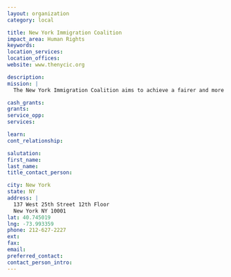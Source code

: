 ```yaml
---
layout: organization
category: local

title: New York Immigration Coalition
impact_area: Human Rights
keywords: 
location_services: 
location_offices: 
website: www.thenycic.org

description: 
mission: |
  The New York Immigration Coalition aims to achieve a fairer and more just society that values the contributions of immigrants and extends opportunity to all. The NYIC promotes immigrants’ full civic participation, fosters their leadership, and provides a unified voice and a vehicle for collective action for New York’s diverse immigrant communities.

cash_grants: 
grants: 
service_opp: 
services: 

learn: 
cont_relationship: 

salutation: 
first_name: 
last_name: 
title_contact_person: 

city: New York
state: NY
address: |
  137 West 25th Street 12th Floor   
  New York NY 10001
lat: 40.745019
lng: -73.993359
phone: 212-627-2227
ext: 
fax: 
email: 
preferred_contact: 
contact_person_intro: 
---
```

